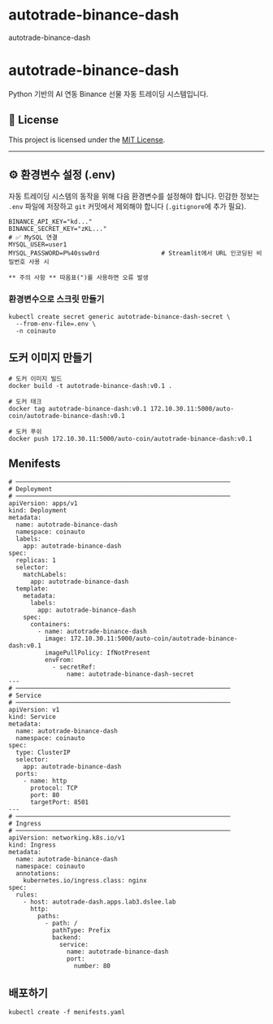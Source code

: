 # autotrade-binance-dash
autotrade-binance-dash


# autotrade-binance-dash

Python 기반의 AI 연동 Binance 선물 자동 트레이딩 시스템입니다.

## 🪪 License

This project is licensed under the [MIT License](LICENSE).

---

## ⚙️ 환경변수 설정 (.env)

자동 트레이딩 시스템의 동작을 위해 다음 환경변수를 설정해야 합니다. 민감한 정보는 `.env` 파일에 저장하고 `git` 커밋에서 제외해야 합니다 (`.gitignore`에 추가 필요).

```env
BINANCE_API_KEY="kd..."
BINANCE_SECRET_KEY="zKL..."
# ✅ MySQL 연결
MYSQL_USER=user1
MYSQL_PASSWORD=P%40ssw0rd                 # Streamlit에서 URL 인코딩된 비밀번호 사용 시

** 주의 사항 ** 따옴표(")를 사용하면 오류 발생
```

### 환경변수으로 스크릿 만들기
```
kubectl create secret generic autotrade-binance-dash-secret \
  --from-env-file=.env \
  -n coinauto
```

## 도커 이미지 만들기
```
# 도커 이미지 빌드
docker build -t autotrade-binance-dash:v0.1 .

# 도커 태크
docker tag autotrade-binance-dash:v0.1 172.10.30.11:5000/auto-coin/autotrade-binance-dash:v0.1

# 도커 푸쉬
docker push 172.10.30.11:5000/auto-coin/autotrade-binance-dash:v0.1
```

## Menifests
```
# ───────────────────────────────────────────────────────────
# Deployment
# ───────────────────────────────────────────────────────────
apiVersion: apps/v1
kind: Deployment
metadata:
  name: autotrade-binance-dash
  namespace: coinauto
  labels:
    app: autotrade-binance-dash
spec:
  replicas: 1
  selector:
    matchLabels:
      app: autotrade-binance-dash
  template:
    metadata:
      labels:
        app: autotrade-binance-dash
    spec:
      containers:
        - name: autotrade-binance-dash
          image: 172.10.30.11:5000/auto-coin/autotrade-binance-dash:v0.1
          imagePullPolicy: IfNotPresent
          envFrom:
            - secretRef:
                name: autotrade-binance-dash-secret
---
# ───────────────────────────────────────────────────────────
# Service
# ───────────────────────────────────────────────────────────
apiVersion: v1
kind: Service
metadata:
  name: autotrade-binance-dash
  namespace: coinauto
spec:
  type: ClusterIP
  selector:
    app: autotrade-binance-dash
  ports:
    - name: http
      protocol: TCP
      port: 80
      targetPort: 8501
---
# ───────────────────────────────────────────────────────────
# Ingress
# ───────────────────────────────────────────────────────────
apiVersion: networking.k8s.io/v1
kind: Ingress
metadata:
  name: autotrade-binance-dash
  namespace: coinauto
  annotations:
    kubernetes.io/ingress.class: nginx
spec:
  rules:
    - host: autotrade-dash.apps.lab3.dslee.lab
      http:
        paths:
          - path: /
            pathType: Prefix
            backend:
              service:
                name: autotrade-binance-dash
                port:
                  number: 80

```

## 배포하기
```
kubectl create -f menifests.yaml
```

